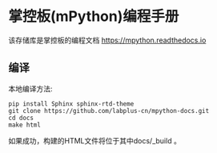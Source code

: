 # 掌控板(mPython)编程手册

该存储库是掌控板的编程文档  https://mpython.readthedocs.io 

## 编译

本地编译方法:

    pip install Sphinx sphinx-rtd-theme
    git clone https://github.com/labplus-cn/mpython-docs.git
    cd docs
    make html

如果成功，构建的HTML文件将位于其中docs/_build 。
    
